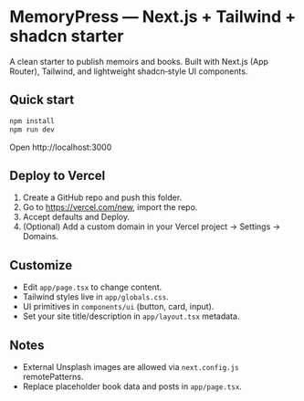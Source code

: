 
# MemoryPress — Next.js + Tailwind + shadcn starter

A clean starter to publish memoirs and books. Built with Next.js (App Router), Tailwind, and lightweight shadcn‑style UI components.

## Quick start
```bash
npm install
npm run dev
```

Open http://localhost:3000

## Deploy to Vercel
1. Create a GitHub repo and push this folder.
2. Go to https://vercel.com/new, import the repo.
3. Accept defaults and Deploy.
4. (Optional) Add a custom domain in your Vercel project → Settings → Domains.

## Customize
- Edit `app/page.tsx` to change content.
- Tailwind styles live in `app/globals.css`.
- UI primitives in `components/ui` (button, card, input).
- Set your site title/description in `app/layout.tsx` metadata.

## Notes
- External Unsplash images are allowed via `next.config.js` remotePatterns.
- Replace placeholder book data and posts in `app/page.tsx`.
